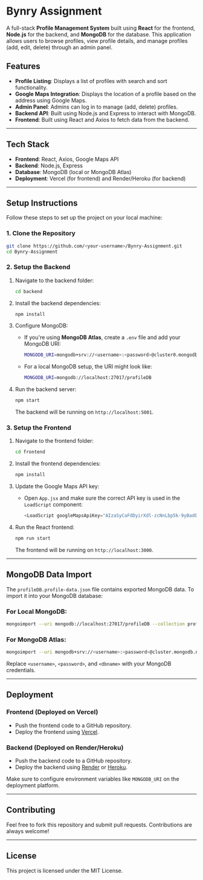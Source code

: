 # **Bynry Assignment**

A full-stack **Profile Management System** built using **React** for the frontend, **Node.js** for the backend, and **MongoDB** for the database. This application allows users to browse profiles, view profile details, and manage profiles (add, edit, delete) through an admin panel.

## **Features**
- **Profile Listing**: Displays a list of profiles with search and sort functionality.
- **Google Maps Integration**: Displays the location of a profile based on the address using Google Maps.
- **Admin Panel**: Admins can log in to manage (add, delete) profiles.
- **Backend API**: Built using Node.js and Express to interact with MongoDB.
- **Frontend**: Built using React and Axios to fetch data from the backend.

---

## **Tech Stack**
- **Frontend**: React, Axios, Google Maps API
- **Backend**: Node.js, Express
- **Database**: MongoDB (local or MongoDB Atlas)
- **Deployment**: Vercel (for frontend) and Render/Heroku (for backend)

---

## **Setup Instructions**

Follow these steps to set up the project on your local machine:

### **1. Clone the Repository**
```bash
git clone https://github.com/<your-username>/Bynry-Assignment.git
cd Bynry-Assignment
```

### **2. Setup the Backend**
1. Navigate to the backend folder:
   ```bash
   cd backend
   ```

2. Install the backend dependencies:
   ```bash
   npm install
   ```

3. Configure MongoDB:
   - If you're using **MongoDB Atlas**, create a `.env` file and add your MongoDB URI:
     ```bash
     MONGODB_URI=mongodb+srv://<username>:<password>@cluster0.mongodb.net/<dbname>?retryWrites=true&w=majority
     ```
   - For a local MongoDB setup, the URI might look like:
     ```bash
     MONGODB_URI=mongodb://localhost:27017/profileDB
     ```

4. Run the backend server:
   ```bash
   npm start
   ```

   The backend will be running on `http://localhost:5001`.

### **3. Setup the Frontend**
1. Navigate to the frontend folder:
   ```bash
   cd frontend
   ```

2. Install the frontend dependencies:
   ```bash
   npm install
   ```

3. Update the Google Maps API key:
   - Open `App.jsx` and make sure the correct API key is used in the `LoadScript` component:
     ```javascript
     <LoadScript googleMapsApiKey="AIzaSyCaFdDyirXdl-zcNnLbp5k-9yBadGAQu8g">
     ```

4. Run the React frontend:
   ```bash
   npm run start
   ```

   The frontend will be running on `http://localhost:3000`.

---

## **MongoDB Data Import**

The `profileDB.profile-data.json` file contains exported MongoDB data. To import it into your MongoDB database:

### **For Local MongoDB:**
```bash
mongoimport --uri mongodb://localhost:27017/profileDB --collection profile-data --file ./data/profileDB.profile-data.json --jsonArray
```

### **For MongoDB Atlas:**
```bash
mongoimport --uri mongodb+srv://<username>:<password>@cluster.mongodb.net/<dbname> --collection profile-data --file ./data/profileDB.profile-data.json --jsonArray
```

Replace `<username>`, `<password>`, and `<dbname>` with your MongoDB credentials.

---

## **Deployment**

### **Frontend** (Deployed on Vercel)
- Push the frontend code to a GitHub repository.
- Deploy the frontend using [Vercel](https://vercel.com/).

### **Backend** (Deployed on Render/Heroku)
- Push the backend code to a GitHub repository.
- Deploy the backend using [Render](https://render.com/) or [Heroku](https://heroku.com/).

Make sure to configure environment variables like `MONGODB_URI` on the deployment platform.

---

## **Contributing**
Feel free to fork this repository and submit pull requests. Contributions are always welcome!

---

## **License**
This project is licensed under the MIT License.
